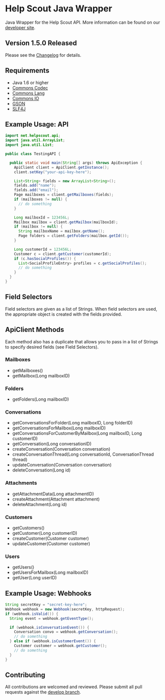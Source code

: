 Help Scout Java Wrapper
=======================
Java Wrapper for the Help Scout API. More information can be found on our [developer site](http://developer.helpscout.net).

Version 1.5.0 Released
---------------------
Please see the [Changelog](https://github.com/helpscout/helpscout-api-java/blob/master/CHANGELOG.md) for details.

Requirements
---------------------
* Java 1.6 or higher
* [Commons Codec](http://commons.apache.org/proper/commons-codec/)
* [Commons Lang](http://commons.apache.org/proper/commons-lang/)
* [Commons IO](http://commons.apache.org/proper/commons-io/)
* [GSON](https://github.com/google/gson/)
* [SLF4J](http://www.slf4j.org/)

Example Usage: API
---------------------
```java
import net.helpscout.api;
import java.util.ArrayList;
import java.util.List;

public class TestingAPI {

  public static void main(String[] args) throws ApiException {
    ApiClient client = ApiClient.getInstance();
    client.setKey("your-api-key-here");

    List<String> fields = new ArrayList<String>();
    fields.add("name");
    fields.add("email");
    Page mailboxes = client.getMailboxes(fields);
    if (mailboxes != null) {
      // do something
    }

    Long mailboxId = 123456L;
    Mailbox mailbox = client.getMailbox(mailboxId);
    if (mailbox != null) {
      String mailboxName = mailbox.getName();
      Page folders = client.getFolders(mailbox.getId());
    }

    Long customerId = 123456L;
    Customer c = client.getCustomer(customerId);
    if (c.hasSocialProfiles()) {
      List<SocialProfileEntry> profiles = c.getSocialProfiles();
      // do something
    }
  }
}
```

Field Selectors
---------------------
Field selectors are given as a list of Strings. When field selectors are used, the appropriate object is created with the fields provided.

ApiClient Methods
--------------------
Each method also has a duplicate that allows you to pass in a list of Strings to specify desired fields (see Field Selectors).

### Mailboxes
* getMailboxes()
* getMailbox(Long mailboxID)

### Folders
* getFolders(Long mailboxID)

### Conversations
* getConversationsForFolder(Long mailboxID, Long folderID)
* getConversationsForMailbox(Long mailboxID)
* getConversationsForCustomerByMailbox(Long mailboxID, Long customerID)
* getConversation(Long conversationID)
* createConversation(Conversation conversation)
* createConversationThread(Long conversationId, ConversationThread thread)
* updateConversation(Conversation conversation)
* deleteConversation(Long id)

### Attachments
* getAttachmentData(Long attachmentID)
* createAttachment(Attachment attachment)
* deleteAttachment(Long id)

### Customers
* getCustomers()
* getCustomer(Long customerID)
* createCustomer(Customer customer)
* updateCustomer(Customer customer)

### Users
* getUsers()
* getUsersForMailbox(Long mailboxID)
* getUser(Long userID)


Example Usage: Webhooks
------------------------
```java
String secretKey = "secret-key-here";
Webhook webhook = new Webhook(secretKey, httpRequest);
if (webhook.isValid()) {
  String event = webhook.getEventType();

  if (webhook.isConversationEvent()) {
    Conversation convo = webhook.getConversation();
    // do something
  } else if (webhook.isCustomerEvent()) {
    Customer customer = webhook.getCustomer();
    // do something
  }
}
```

Contributing
------------
All contributions are welcomed and reviewed. Please submit all pull requests against the [develop branch](https://github.com/helpscout/helpscout-api-java/tree/develop).
